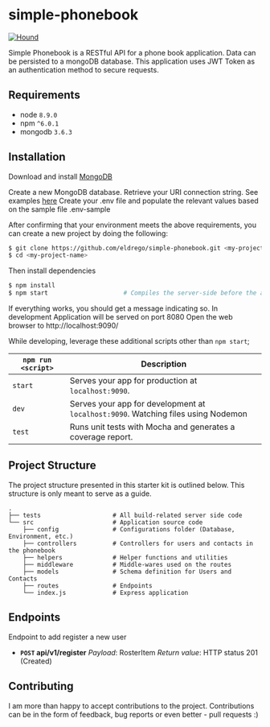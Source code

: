 # simple-phonebook

[![Hound](https://img.shields.io/badge/Protected_by-Hound-a873d1.svg)](https://github.com/eldrego/simple-phonebook.git)

Simple Phonebook is a RESTful API for a phone book application. Data can be persisted to a mongoDB database. This application uses JWT Token as an authentication method to secure requests.

## Requirements
* node `8.9.0`
* npm `^6.0.1`
* mongodb `3.6.3`

## Installation

Download and install [MongoDB](https://www.mongodb.com/download-center#community)

Create a new MongoDB database. Retrieve your URI connection string. See examples [here](https://docs.mongodb.com/manual/reference/connection-string/#examples)
Create your .env file and populate the relevant values based on the sample file .env-sample

After confirming that your environment meets the above requirements, you can create a new project by doing the following:

```bash
$ git clone https://github.com/eldrego/simple-phonebook.git <my-project-name>
$ cd <my-project-name>
```

Then install dependencies

```bash
$ npm install
$ npm start                     # Compiles the server-side before the application launches
```
If everything works, you should get a message indicating so. In development Application will be served on port 8080
Open the web browser to http://localhost:9090/

While developing, leverage these additional scripts other than `npm start`;

|`npm run <script>`|Description|
|------------------|-----------|
|`start`|Serves your app for production at `localhost:9090`.|
|`dev`  |Serves your app for development at `localhost:9090`. Watching files using Nodemon|
|`test` |Runs unit tests with Mocha and generates a coverage report.|

## Project Structure

The project structure presented in this starter kit is outlined below. This structure is only meant to serve as a guide.

```
.
├── tests                    # All build-related server side code
└── src                      # Application source code
    ├── config               # Configurations folder (Database, Environment, etc.)
    ├── controllers          # Controllers for users and contacts in the phonebook
    ├── helpers              # Helper functions and utilities
    ├── middleware           # Middle-wares used on the routes
    ├── models               # Schema definition for Users and Contacts
    ├── routes               # Endpoints
    └── index.js             # Express application

```

## Endpoints

Endpoint to add register a new user
- **<code>POST</code> api/v1/register**
*Payload*: RosterItem
*Return value*: HTTP status 201 (Created)

## Contributing

I am more than happy to accept contributions to the project. Contributions can be in the form of feedback, bug reports or even better - pull requests :)
